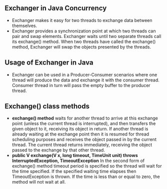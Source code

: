 ## Exchanger in Java Concurrency

* Exchanger makes it easy for two threads to exchange data between themselves.
* Exchanger provides a synchronization point at which two threads can pair and swap elements. Exchanger waits until two separate threads call its exchange() method. When two threads have called the exchange() method, Exchanger will swap the objects presented by the threads.

## Usage of Exchanger in Java
* Exchanger can be used in a Producer-Consumer scenarios where one thread will produce the data and exchange it with the consumer thread. Consumer thread in turn will pass the empty buffer to the producer thread.

## Exchange() class methods
* **exchange() method** waits for another thread to arrive at this exchange point (unless the current thread is interrupted), and then transfers the given object to it, receiving its object in return. If another thread is already waiting at the exchange point then it is resumed for thread scheduling purposes and receives the object passed in by the current thread. The current thread returns immediately, receiving the object passed to the exchange by that other thread.
* **public V exchange(V x, long timeout, TimeUnit unit) throws InterruptedException, TimeoutException**
In the second form of exchange() method timeout period is specified so the thread will wait for the time specified. If the specified waiting time elapses then TimeoutException is thrown. If the time is less than or equal to zero, the method will not wait at all.
